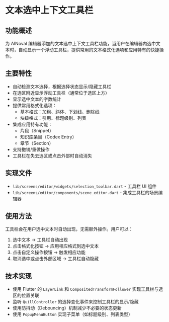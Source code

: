 # 文本选中上下文工具栏

## 功能概述

为 AINoval 编辑器添加的文本选中上下文工具栏功能，当用户在编辑器内选中文本时，自动显示一个浮动工具栏，提供常用的文本格式化选项和应用特有的快捷操作。

## 主要特性

- 自动检测文本选择，根据选择状态显示/隐藏工具栏
- 在选区附近显示浮动工具栏（通常位于选区上方）
- 显示选中文本的字数统计
- 提供常用格式化选项：
  - 基本格式：加粗、斜体、下划线、删除线
  - 块级格式：引用、标题级别、列表
- 集成应用特有功能：
  - 片段（Snippet）
  - 知识库条目（Codex Entry）
  - 章节（Section）
- 支持撤销/重做操作
- 工具栏在失去选区或点击外部时自动消失

## 实现文件

- `lib/screens/editor/widgets/selection_toolbar.dart` - 工具栏 UI 组件
- `lib/screens/editor/components/scene_editor.dart` - 集成工具栏的场景编辑器

## 使用方法

工具栏会在用户选中文本时自动出现，无需额外操作。用户可以：

1. 选中文本 → 工具栏自动出现
2. 点击格式化按钮 → 应用相应格式到选中文本
3. 点击自定义操作按钮 → 触发相应功能
4. 取消选中或点击外部区域 → 工具栏自动隐藏

## 技术实现

- 使用 Flutter 的 `LayerLink` 和 `CompositedTransformFollower` 实现工具栏与选区的位置关联
- 监听 `QuillController` 的选择变化事件来控制工具栏的显示/隐藏
- 使用防抖动（Debouncing）机制减少不必要的状态更新
- 使用 `PopupMenuButton` 实现子菜单（如标题级别、列表类型） 